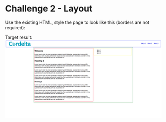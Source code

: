 # Challenge 2 - Layout

Use the existing HTML, style the page to look like this (borders are not required):

Target result:
![Result](result.png)
